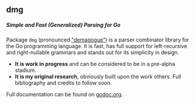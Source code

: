 ## dmg
##### Simple and Fast (Generalized) Parsing for Go

Package `dmg` (pronounced ["demagogue"](http://en.wikipedia.org/wiki/Demagogue)) is a parser combinator library for the Go programming language. It is fast, has full support for left-recursive and right-nullable grammars and stands out for its simplicity in design.

 * **It is work in progress** and can be considered to be in a pre-alpha stadium.
 * **It is my original research**, obviously built upon the work others. Full bibliography and credits to follow soon.

Full documentation can be found on [godoc.org](http://godoc.org/github.com/thwd/dmg).
